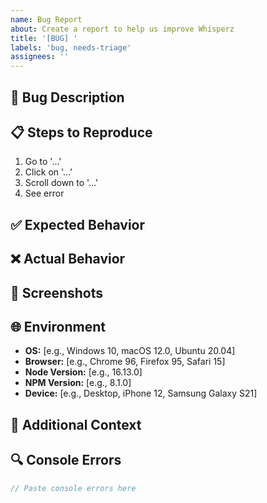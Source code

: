 ```yaml
---
name: Bug Report
about: Create a report to help us improve Whisperz
title: '[BUG] '
labels: 'bug, needs-triage'
assignees: ''
---
```


## 🐛 Bug Description
<!-- A clear and concise description of what the bug is -->

## 📋 Steps to Reproduce
1. Go to '...'
2. Click on '...'
3. Scroll down to '...'
4. See error

## ✅ Expected Behavior
<!-- What you expected to happen -->

## ❌ Actual Behavior
<!-- What actually happened -->

## 📸 Screenshots
<!-- If applicable, add screenshots to help explain your problem -->

## 🌐 Environment
- **OS:** [e.g., Windows 10, macOS 12.0, Ubuntu 20.04]
- **Browser:** [e.g., Chrome 96, Firefox 95, Safari 15]
- **Node Version:** [e.g., 16.13.0]
- **NPM Version:** [e.g., 8.1.0]
- **Device:** [e.g., Desktop, iPhone 12, Samsung Galaxy S21]

## 📝 Additional Context
<!-- Add any other context about the problem here -->

## 🔍 Console Errors
<!-- If there are any console errors, paste them here -->
```javascript
// Paste console errors here
```